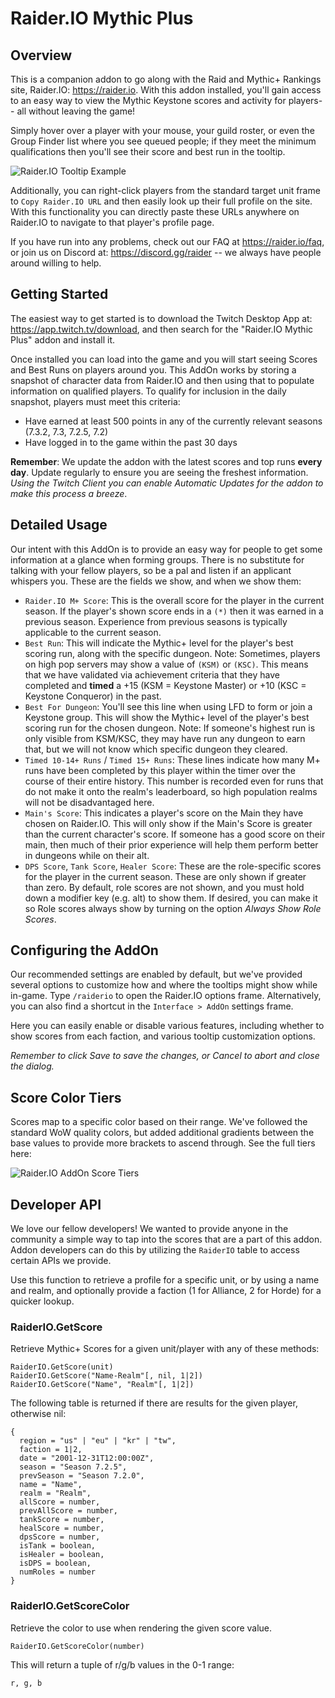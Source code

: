 # Raider.IO Mythic Plus

## Overview

This is a companion addon to go along with the Raid and Mythic+ Rankings site, Raider.IO: https://raider.io. With this addon installed, you'll gain access to an easy way to view the Mythic Keystone scores and activity for players-- all without leaving the game!

Simply hover over a player with your mouse, your guild roster, or even the Group Finder list where you see queued people; if they meet the minimum qualifications then you'll see their score and best run in the tooltip.

![Raider.IO Tooltip Example](https://assets.raider.io/images/addon/tooltip_details.jpg "Raider.IO Tooltip Example")

Additionally, you can right-click players from the standard target unit frame to `Copy Raider.IO URL` and then easily look up their full profile on the site. With this functionality you can directly paste these URLs anywhere on Raider.IO to navigate to that player's profile page.

If you have run into any problems, check out our FAQ at https://raider.io/faq, or join us on Discord at: https://discord.gg/raider -- we always have people around willing to help.

## Getting Started

The easiest way to get started is to download the Twitch Desktop App at: https://app.twitch.tv/download, and then search for the "Raider.IO Mythic Plus" addon and install it.

Once installed you can load into the game and you will start seeing Scores and Best Runs on players around you. This AddOn works by storing a snapshot of character data from Raider.IO and then using that to populate information on qualified players. To qualify for inclusion in the daily snapshot, players must meet this criteria:

- Have earned at least 500 points in any of the currently relevant seasons (7.3.2, 7.3, 7.2.5, 7.2)
- Have logged in to the game within the past 30 days

**Remember**: We update the addon with the latest scores and top runs **every day**. Update regularly to ensure you are seeing the freshest information. _Using the Twitch Client you can enable Automatic Updates for the addon to make this process a breeze_.

## Detailed Usage

Our intent with this AddOn is to provide an easy way for people to get some information at a glance when forming groups. There is no substitute for talking with your fellow players, so be a pal and listen if an applicant whispers you. These are the fields we show, and when we show them:

- `Raider.IO M+ Score`: This is the overall score for the player in the current season. If the player's shown score ends in a `(*)` then it was earned in a previous season. Experience from previous seasons is typically applicable to the current season.
- `Best Run`: This will indicate the Mythic+ level for the player's best scoring run, along with the specific dungeon. Note: Sometimes, players on high pop servers may show a value of `(KSM)` or `(KSC)`. This  means that we have validated via achievement criteria that they have completed and **timed** a +15 (KSM = Keystone Master) or +10 (KSC = Keystone Conqueror) in the past.
- `Best For Dungeon`: You'll see this line when using LFD to form or join a Keystone group. This will show the Mythic+ level of the player's best scoring run for the chosen dungeon. Note: If someone's highest run is only visible from KSM/KSC, they may have run any dungeon to earn that, but we will not know which specific dungeon they cleared.
- `Timed 10-14+ Runs` / `Timed 15+ Runs`: These lines indicate how many M+ runs have been completed by this player within the timer over the course of their entire history. This number is recorded even for runs that do not make it onto the realm's leaderboard, so high population realms will not be disadvantaged here.
- `Main's Score`: This indicates a player's score on the Main they have chosen on Raider.IO. This will only show if the Main's Score is greater than the current character's score. If someone has a good score on their main, then much of their prior experience will help them perform better in dungeons while on their alt.
- `DPS Score`, `Tank Score`, `Healer Score`: These are the role-specific scores for the player in the current season. These are only shown if greater than zero. By default, role scores are not shown, and you must hold down a modifier key (e.g. alt) to show them. If desired, you can make it so Role scores always show by turning on the option *Always Show Role Scores*.

## Configuring the AddOn

Our recommended settings are enabled by default, but we've provided several options to customize how and where the tooltips might show while in-game. Type ``/raiderio`` to open the Raider.IO options frame. Alternatively, you can also find a shortcut in the ``Interface > AddOn`` settings frame.

Here you can easily enable or disable various features, including whether to show scores from each faction, and various tooltip customization options.

_Remember to click Save to save the changes, or Cancel to abort and close the dialog._

## Score Color Tiers

Scores map to a specific color based on their range. We've followed the standard WoW quality colors, but added additional gradients between the base values to provide more brackets to ascend through. See the full tiers here:

![Raider.IO AddOn Score Tiers](https://assets.raider.io/images/addon/score_tiers.png "Raider.IO AddOn Score Tiers")

## Developer API

We love our fellow developers! We wanted to provide anyone in the community a simple way to tap into the scores that are a part of this addon. Addon developers can do this by utilizing the ``RaiderIO`` table to access certain APIs we provide.

Use this function to retrieve a profile for a specific unit, or by using a name and realm, and optionally provide a faction (1 for Alliance, 2 for Horde) for a quicker lookup.

### RaiderIO.GetScore

Retrieve Mythic+ Scores for a given unit/player with any of these methods:

```
RaiderIO.GetScore(unit)
RaiderIO.GetScore("Name-Realm"[, nil, 1|2])
RaiderIO.GetScore("Name", "Realm"[, 1|2])
```

The following table is returned if there are results for the given player, otherwise nil:

```
{
  region = "us" | "eu" | "kr" | "tw",
  faction = 1|2,
  date = "2001-12-31T12:00:00Z",
  season = "Season 7.2.5",
  prevSeason = "Season 7.2.0",
  name = "Name",
  realm = "Realm",
  allScore = number,
  prevAllScore = number,
  tankScore = number,
  healScore = number,
  dpsScore = number,
  isTank = boolean,
  isHealer = boolean,
  isDPS = boolean,
  numRoles = number
}
```

### RaiderIO.GetScoreColor

Retrieve the color to use when rendering the given score value.

``RaiderIO.GetScoreColor(number)``

This will return a tuple of r/g/b values in the 0-1 range:

```
r, g, b
```
